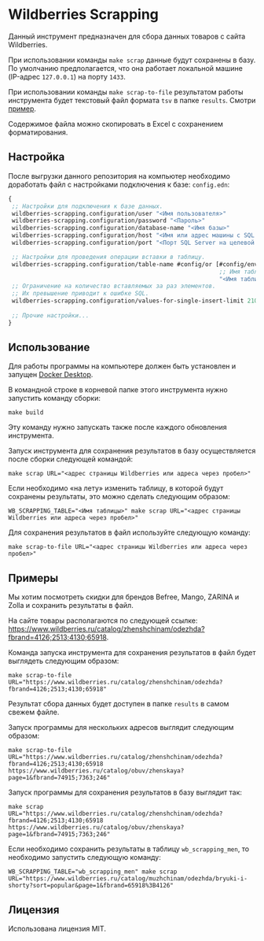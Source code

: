 # Wildberries Scrapping

Данный инструмент предназначен для сбора данных товаров с сайта Wildberries.

При использовании команды `make scrap` данные будут сохранены в базу. По умолчанию предполагается, что она работает локальной машине (IP-адрес `127.0.0.1`) на порту `1433`.

При использовании команды `make scrap-to-file` результатом работы инструмента будет текстовый файл формата `tsv` в папке `results`. Смотри [пример](#пример).

Содержимое файла можно скопировать в Excel с сохранением форматирования.

## Настройка

После выгрузки данного репозитория на компьютер необходимо доработать файл с настройками подключения к базе: `config.edn`:
```clojure
{
 ;; Настройки для подключения к базе данных.
 wildberries-scrapping.configuration/user "<Имя пользователя>"
 wildberries-scrapping.configuration/password "<Пароль>"
 wildberries-scrapping.configuration/database-name "<Имя базы>"
 wildberries-scrapping.configuration/host "<Имя или адрес машины с SQL Server>"
 wildberries-scrapping.configuration/port "<Порт SQL Server на целевой машине>"

 ;; Настройки для проведения операции вставки в таблицу.
 wildberries-scrapping.configuration/table-name #config/or [#config/env "WB_SCRAPPING_TABLE"
                                                            ;; Имя таблицы.
                                                            "<Имя таблицы>"]
 ;; Ограничение на количество вставляемых за раз элементов.
 ;; Их превышение приводит к ошибке SQL.
 wildberries-scrapping.configuration/values-for-single-insert-limit 2100
 
 ;; Прочие настройки... 
}
```

## Использование

Для работы программы на компьютере должен быть установлен и запущен [Docker Desktop](https://www.docker.com/products/docker-desktop).

В командной строке в корневой папке этого инструмента нужно запустить команду сборки:

```shell
make build
```

Эту команду нужно запускать также после каждого обновления инструмента.

Запуск инструмента для сохранения результатов в базу осуществляется после сборки следующей командой:
```shell
make scrap URL="<адрес страницы Wildberries или адреса через пробел>"
```

Если необходимо «на лету» изменить таблицу, в которой будут сохранены результаты, это можно сделать следующим образом:
```shell
WB_SCRAPPING_TABLE="<Имя таблицы>" make scrap URL="<адрес страницы Wildberries или адреса через пробел>"
```

Для сохранения результатов в файл используйте следующую команду:
```shell
make scrap-to-file URL="<адрес страницы Wildberries или адреса через пробел>"
```

## Примеры

Мы хотим посмотреть скидки для брендов Befree, Mango, ZARINA и Zolla и сохранить результаты в файл.

На сайте товары располагаются по следующей ссылке: https://www.wildberries.ru/catalog/zhenshchinam/odezhda?fbrand=4126;2513;4130;65918.

Команда запуска инструмента для сохранения результатов в файл будет выглядеть следующим образом:
```shell
make scrap-to-file URL="https://www.wildberries.ru/catalog/zhenshchinam/odezhda?fbrand=4126;2513;4130;65918"
```

Результат сбора данных будет доступен в папке `results` в самом свежем файле.

Запуск программы для нескольких адресов выглядит следующим образом:
```shell
make scrap-to-file URL="https://www.wildberries.ru/catalog/zhenshchinam/odezhda?fbrand=4126;2513;4130;65918 https://www.wildberries.ru/catalog/obuv/zhenskaya?page=1&fbrand=74915;7363;246"
```

Запуск программы для сохранения результатов в базу выглядит так:
```shell
make scrap URL="https://www.wildberries.ru/catalog/zhenshchinam/odezhda?fbrand=4126;2513;4130;65918 https://www.wildberries.ru/catalog/obuv/zhenskaya?page=1&fbrand=74915;7363;246"
```

Если необходимо сохранить результаты в таблицу `wb_scrapping_men`, то необходимо запустить следующую команду:
```shell
WB_SCRAPPING_TABLE="wb_scrapping_men" make scrap URL="https://www.wildberries.ru/catalog/muzhchinam/odezhda/bryuki-i-shorty?sort=popular&page=1&fbrand=65918%3B4126"
```

## Лицензия

Использована лицензия MIT.
